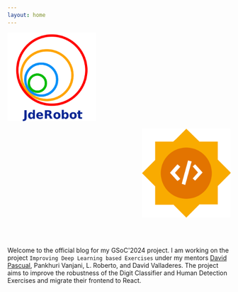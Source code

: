 ```yaml
---
layout: home
---
```


<img src="logo.png" alt="org logo" width="200"> 
<p style="text-align: right"><img src="gsoclogo.png" alt="gsoc logo" width="200"> 
<br>
<br>
<p style="text-align: centre"><br>

Welcome to the official blog for my GSoC'2024 project. I am working on the project `Improving Deep Learning based Exercises` under my mentors [David Pascual](https://github.com/dpascualhe), Pankhuri Vanjani, L. Roberto, and David Valladeres. The project aims to improve the robustness of the Digit Classifier and Human Detection Exercises and migrate their frontend to React.



